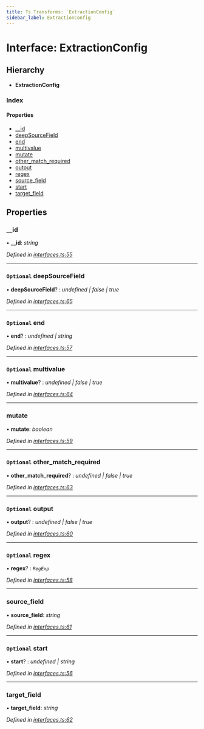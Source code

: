 ```yaml
---
title: Ts Transforms: `ExtractionConfig`
sidebar_label: ExtractionConfig
---
```


# Interface: ExtractionConfig

## Hierarchy

* **ExtractionConfig**

### Index

#### Properties

* [__id](extractionconfig.md#__id)
* [deepSourceField](extractionconfig.md#optional-deepsourcefield)
* [end](extractionconfig.md#optional-end)
* [multivalue](extractionconfig.md#optional-multivalue)
* [mutate](extractionconfig.md#mutate)
* [other_match_required](extractionconfig.md#optional-other_match_required)
* [output](extractionconfig.md#optional-output)
* [regex](extractionconfig.md#optional-regex)
* [source_field](extractionconfig.md#source_field)
* [start](extractionconfig.md#optional-start)
* [target_field](extractionconfig.md#target_field)

## Properties

###  __id

• **__id**: *string*

*Defined in [interfaces.ts:55](https://github.com/terascope/teraslice/blob/d3a803c3/packages/ts-transforms/src/interfaces.ts#L55)*

___

### `Optional` deepSourceField

• **deepSourceField**? : *undefined | false | true*

*Defined in [interfaces.ts:65](https://github.com/terascope/teraslice/blob/d3a803c3/packages/ts-transforms/src/interfaces.ts#L65)*

___

### `Optional` end

• **end**? : *undefined | string*

*Defined in [interfaces.ts:57](https://github.com/terascope/teraslice/blob/d3a803c3/packages/ts-transforms/src/interfaces.ts#L57)*

___

### `Optional` multivalue

• **multivalue**? : *undefined | false | true*

*Defined in [interfaces.ts:64](https://github.com/terascope/teraslice/blob/d3a803c3/packages/ts-transforms/src/interfaces.ts#L64)*

___

###  mutate

• **mutate**: *boolean*

*Defined in [interfaces.ts:59](https://github.com/terascope/teraslice/blob/d3a803c3/packages/ts-transforms/src/interfaces.ts#L59)*

___

### `Optional` other_match_required

• **other_match_required**? : *undefined | false | true*

*Defined in [interfaces.ts:63](https://github.com/terascope/teraslice/blob/d3a803c3/packages/ts-transforms/src/interfaces.ts#L63)*

___

### `Optional` output

• **output**? : *undefined | false | true*

*Defined in [interfaces.ts:60](https://github.com/terascope/teraslice/blob/d3a803c3/packages/ts-transforms/src/interfaces.ts#L60)*

___

### `Optional` regex

• **regex**? : *`RegExp`*

*Defined in [interfaces.ts:58](https://github.com/terascope/teraslice/blob/d3a803c3/packages/ts-transforms/src/interfaces.ts#L58)*

___

###  source_field

• **source_field**: *string*

*Defined in [interfaces.ts:61](https://github.com/terascope/teraslice/blob/d3a803c3/packages/ts-transforms/src/interfaces.ts#L61)*

___

### `Optional` start

• **start**? : *undefined | string*

*Defined in [interfaces.ts:56](https://github.com/terascope/teraslice/blob/d3a803c3/packages/ts-transforms/src/interfaces.ts#L56)*

___

###  target_field

• **target_field**: *string*

*Defined in [interfaces.ts:62](https://github.com/terascope/teraslice/blob/d3a803c3/packages/ts-transforms/src/interfaces.ts#L62)*

